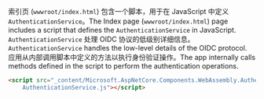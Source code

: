 <span data-ttu-id="ab63c-101">索引页 (`wwwroot/index.html`) 包含一个脚本，用于在 JavaScript 中定义 `AuthenticationService`。</span><span class="sxs-lookup"><span data-stu-id="ab63c-101">The Index page (`wwwroot/index.html`) page includes a script that defines the `AuthenticationService` in JavaScript.</span></span> <span data-ttu-id="ab63c-102">`AuthenticationService` 处理 OIDC 协议的低级别详细信息。</span><span class="sxs-lookup"><span data-stu-id="ab63c-102">`AuthenticationService` handles the low-level details of the OIDC protocol.</span></span> <span data-ttu-id="ab63c-103">应用从内部调用脚本中定义的方法以执行身份验证操作。</span><span class="sxs-lookup"><span data-stu-id="ab63c-103">The app internally calls methods defined in the script to perform the authentication operations.</span></span>

```html
<script src="_content/Microsoft.AspNetCore.Components.WebAssembly.Authentication/
    AuthenticationService.js"></script>
```
